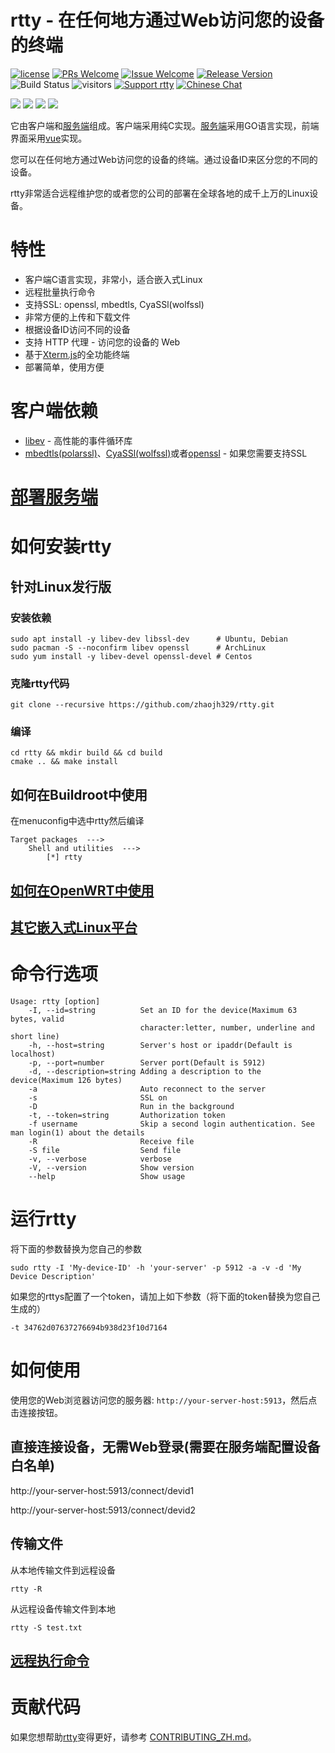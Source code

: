 # rtty - 在任何地方通过Web访问您的设备的终端

[1]: https://img.shields.io/badge/开源协议-MIT-brightgreen.svg?style=plastic
[2]: /LICENSE
[3]: https://img.shields.io/badge/提交代码-欢迎-brightgreen.svg?style=plastic
[4]: https://github.com/zhaojh329/rtty/pulls
[5]: https://img.shields.io/badge/提问-欢迎-brightgreen.svg?style=plastic
[6]: https://github.com/zhaojh329/rtty/issues/new
[7]: https://img.shields.io/badge/发布版本-7.3.1-blue.svg?style=plastic
[8]: https://github.com/zhaojh329/rtty/releases
[9]: https://github.com/zhaojh329/rtty/workflows/build/badge.svg
[10]: https://img.shields.io/badge/支持rtty-赞助作者-blueviolet.svg
[11]: https://gitee.com/zhaojh329/rtty#贡献代码
[12]: https://img.shields.io/badge/技术交流群-点击加入：153530783-brightgreen.svg
[13]: https://jq.qq.com/?_wv=1027&k=5PKxbTV


[![license][1]][2]
[![PRs Welcome][3]][4]
[![Issue Welcome][5]][6]
[![Release Version][7]][8]
![Build Status][9]
![visitors](https://visitor-badge.laobi.icu/badge?page_id=zhaojh329.rtty)
[![Support rtty][10]][11]
[![Chinese Chat][12]][13]

[Xterm.js]: https://github.com/xtermjs/xterm.js
[libev]: http://software.schmorp.de/pkg/libev.html
[openssl]: https://github.com/openssl/openssl
[mbedtls(polarssl)]: https://github.com/ARMmbed/mbedtls
[CyaSSl(wolfssl)]: https://github.com/wolfSSL/wolfssl
[vue]: https://github.com/vuejs/vue
[服务端]: https://github.com/zhaojh329/rttys

![](https://raw.githubusercontent.com/zhaojh329/rtty/doc/diagram.png)
![](https://raw.githubusercontent.com/zhaojh329/rtty/doc/terminal.gif)
![](https://raw.githubusercontent.com/zhaojh329/rtty/doc/file.gif)
![](https://raw.githubusercontent.com/zhaojh329/rtty/doc/web.gif)

它由客户端和[服务端]组成。客户端采用纯C实现。[服务端]采用GO语言实现，前端界面采用[vue]实现。

您可以在任何地方通过Web访问您的设备的终端。通过设备ID来区分您的不同的设备。

rtty非常适合远程维护您的或者您的公司的部署在全球各地的成千上万的Linux设备。

# 特性
* 客户端C语言实现，非常小，适合嵌入式Linux
* 远程批量执行命令
* 支持SSL: openssl, mbedtls, CyaSSl(wolfssl)
* 非常方便的上传和下载文件
* 根据设备ID访问不同的设备
* 支持 HTTP 代理 - 访问您的设备的 Web
* 基于[Xterm.js]的全功能终端
* 部署简单，使用方便

# 客户端依赖
* [libev] - 高性能的事件循环库
* [mbedtls(polarssl)]、[CyaSSl(wolfssl)]或者[openssl] - 如果您需要支持SSL

# [部署服务端](https://github.com/zhaojh329/rttys/blob/master/README_ZH.md)

# 如何安装rtty
## 针对Linux发行版
### 安装依赖

    sudo apt install -y libev-dev libssl-dev      # Ubuntu, Debian
    sudo pacman -S --noconfirm libev openssl      # ArchLinux
    sudo yum install -y libev-devel openssl-devel # Centos

### 克隆rtty代码

    git clone --recursive https://github.com/zhaojh329/rtty.git

### 编译

    cd rtty && mkdir build && cd build
    cmake .. && make install

## 如何在Buildroot中使用
在menuconfig中选中rtty然后编译

    Target packages  --->
        Shell and utilities  --->
            [*] rtty

## [如何在OpenWRT中使用](/OPENWRT_ZH.md)

## [其它嵌入式Linux平台](/CROSS_COMPILE.md)

# 命令行选项

    Usage: rtty [option]
        -I, --id=string          Set an ID for the device(Maximum 63 bytes, valid
                                 character:letter, number, underline and short line)
        -h, --host=string        Server's host or ipaddr(Default is localhost)
        -p, --port=number        Server port(Default is 5912)
        -d, --description=string Adding a description to the device(Maximum 126 bytes)
        -a                       Auto reconnect to the server
        -s                       SSL on
        -D                       Run in the background
        -t, --token=string       Authorization token
        -f username              Skip a second login authentication. See man login(1) about the details
        -R                       Receive file
        -S file                  Send file
        -v, --verbose            verbose
        -V, --version            Show version
        --help                   Show usage

# 运行rtty
将下面的参数替换为您自己的参数

    sudo rtty -I 'My-device-ID' -h 'your-server' -p 5912 -a -v -d 'My Device Description'

如果您的rttys配置了一个token，请加上如下参数（将下面的token替换为您自己生成的）

    -t 34762d07637276694b938d23f10d7164

# 如何使用
使用您的Web浏览器访问您的服务器: `http://your-server-host:5913`，然后点击连接按钮。

## 直接连接设备，无需Web登录(需要在服务端配置设备白名单)
http://your-server-host:5913/connect/devid1

http://your-server-host:5913/connect/devid2

## 传输文件
从本地传输文件到远程设备

    rtty -R

从远程设备传输文件到本地

    rtty -S test.txt

## [远程执行命令](/COMMAND_ZH.md)

# 贡献代码
如果您想帮助[rtty](https://github.com/zhaojh329/rtty)变得更好，请参考
[CONTRIBUTING_ZH.md](https://github.com/zhaojh329/rtty/blob/master/CONTRIBUTING_ZH.md)。
